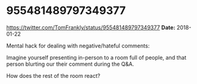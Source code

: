 # 955481489797349377
https://twitter.com/TomFrankly/status/955481489797349377
**Date:** 2018-01-22

Mental hack for dealing with negative/hateful comments: 

Imagine yourself presenting in-person to a room full of people, and that person blurting our their comment during the Q&A. 

How does the rest of the room react?
